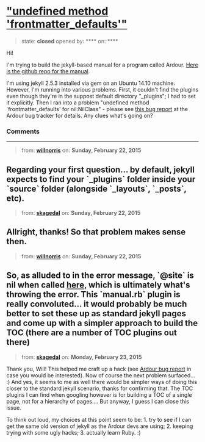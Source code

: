 # [&quot;undefined method &#x27;frontmatter_defaults&#x27;&quot; ](https://github.com/jekyll/jekyll-help/issues/275)

> state: **closed** opened by: **** on: ****

Hi!

I&#x27;m trying to build the jekyll-based manual for a program called Ardour. [Here is the github repo for the manual](https://github.com/Ardour/manual). 

I&#x27;m using jekyll 2.5.3 installed via gem on an Ubuntu 14.10 machine. However, I&#x27;m running into various problems. First, it couldn&#x27;t find the plugins even though they&#x27;re in the suppost default directory &quot;_plugins&quot;; I had to set it explicitly. Then I ran into a problem &quot;undefined method &#x60;frontmatter_defaults&#x27; for nil:NilClass&quot; - please see [this bug report](http://tracker.ardour.org/view.php?id=6167) at the Ardour bug tracker for details. Any clues what&#x27;s going on?  

### Comments

---
> from: [**willnorris**](https://github.com/jekyll/jekyll-help/issues/275#issuecomment-75461072) on: **Sunday, February 22, 2015**

Regarding your first question... by default, jekyll expects to find your &#x60;_plugins&#x60; folder inside your &#x60;source&#x60; folder (alongside &#x60;_layouts&#x60;, &#x60;_posts&#x60;, etc).
---
> from: [**skagedal**](https://github.com/jekyll/jekyll-help/issues/275#issuecomment-75461463) on: **Sunday, February 22, 2015**

Allright, thanks! So that problem makes sense then. 
---
> from: [**willnorris**](https://github.com/jekyll/jekyll-help/issues/275#issuecomment-75467546) on: **Sunday, February 22, 2015**

So, as alluded to in the error message, &#x60;@site&#x60; is nil when called [here](https://github.com/Ardour/manual/blob/0b6ad9326ccdaec578164df288c8ce6321ca67a0/_plugins/manual.rb#L72), which is ultimately what&#x27;s throwing the error.  This &#x60;manual.rb&#x60; plugin is really convoluted... it would probably be much better to set these up as standard jekyll pages and come up with a simpler approach to build the TOC (there are a number of TOC plugins out there)
---
> from: [**skagedal**](https://github.com/jekyll/jekyll-help/issues/275#issuecomment-75534923) on: **Monday, February 23, 2015**

Thank you, Will! This helped me craft up a hack (see [Ardour bug report](http://tracker.ardour.org/view.php?id=6167) in case you would be interested). Now of course the next problem surfaced... :) And yes, it seems to me as well there would be simpler ways of doing this closer to the standard jekyll scenario, thanks for confirming that. The TOC plugins I can find when googling however is for building a TOC of a single page, not for a hierarchy of pages.... But anyway, I guess I can close this issue. 

To think out loud, my choices at this point seem to be: 1. try to see if I can get the same old version of jekyll as the Ardour devs are using; 2. keeping trying with some ugly hacks; 3. actually learn Ruby. :) 
